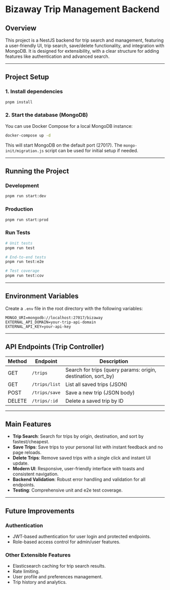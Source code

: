 # Bizaway Trip Management Backend

## Overview

This project is a NestJS backend for trip search and management, featuring a user-friendly UI, trip search, save/delete functionality, and integration with MongoDB. It is designed for extensibility, with a clear structure for adding features like authentication and advanced search.

---

## Project Setup


### 1. Install dependencies
```bash
pnpm install
```

### 2. Start the database (MongoDB)

You can use Docker Compose for a local MongoDB instance:

```bash
docker-compose up -d
```

This will start MongoDB on the default port (27017). The `mongo-init/migration.js` script can be used for initial setup if needed.

---

## Running the Project

### Development
```bash
pnpm run start:dev
```

### Production
```bash
pnpm run start:prod
```

### Run Tests
```bash
# Unit tests
pnpm run test

# End-to-end tests
pnpm run test:e2e

# Test coverage
pnpm run test:cov
```

---

## Environment Variables

Create a `.env` file in the root directory with the following variables:

```
MONGO_URI=mongodb://localhost:27017/bizaway
EXTERNAL_API_DOMAIN=your-trip-api-domain
EXTERNAL_API_KEY=your-api-key
```

---

## API Endpoints (Trip Controller)

| Method | Endpoint           | Description                                                      |
|--------|--------------------|------------------------------------------------------------------|
| GET    | `/trips`           | Search for trips (query params: origin, destination, sort_by)    |
| GET    | `/trips/list`      | List all saved trips (JSON)                                      |
| POST   | `/trips/save`      | Save a new trip (JSON body)                                      |
| DELETE | `/trips/:id`       | Delete a saved trip by ID                                        |


---

## Main Features

- **Trip Search**: Search for trips by origin, destination, and sort by fastest/cheapest.
- **Save Trips**: Save trips to your personal list with instant feedback and no page reloads.
- **Delete Trips**: Remove saved trips with a single click and instant UI update.
- **Modern UI**: Responsive, user-friendly interface with toasts and consistent navigation.
- **Backend Validation**: Robust error handling and validation for all endpoints.
- **Testing**: Comprehensive unit and e2e test coverage.

---

## Future Improvements

### Authentication
- JWT-based authentication for user login and protected endpoints.
- Role-based access control for admin/user features.

### Other Extensible Features
- Elasticsearch caching for trip search results.
- Rate limiting.
- User profile and preferences management.
- Trip history and analytics.

